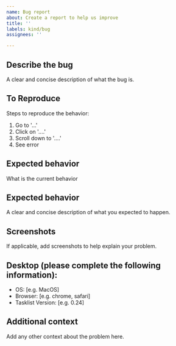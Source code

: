 ```yaml
---
name: Bug report
about: Create a report to help us improve
title: ''
labels: kind/bug
assignees: ''

---
```


## Describe the bug
A clear and concise description of what the bug is.

##  To Reproduce
Steps to reproduce the behavior:
1. Go to '...'
2. Click on '....'
3. Scroll down to '....'
4. See error

## Expected behavior
What is the current behavior

## Expected behavior
A clear and concise description of what you expected to happen.

## Screenshots
If applicable, add screenshots to help explain your problem.

## Desktop (please complete the following information):
 - OS: [e.g. MacOS]
 - Browser: [e.g. chrome, safari]
 - Tasklist Version: [e.g. 0.24]

## Additional context
Add any other context about the problem here.
